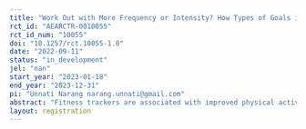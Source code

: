 ```yaml
---
title: "Work Out with More Frequency or Intensity? How Types of Goals in Fitness Trackers affect Health Outcomes"
rct_id: "AEARCTR-0010055"
rct_id_num: "10055"
doi: "10.1257/rct.10055-1.0"
date: "2022-09-11"
status: "in_development"
jel: "nan"
start_year: "2023-01-18"
end_year: "2023-12-31"
pi: "Unnati Narang narang.unnati@gmail.com"
abstract: "Fitness trackers are associated with improved physical activity. However, little is known about how various types of goals nudged by fitness trackers affect consumers’ physical activity and health. The goal of this project is to measure the effect of different types of tracking goals on consumers’ workout participation, exercise effort, and health outcomes. To examine the effects of goal-based nudges, we propose a randomized field experiment at the campus recreation center at one of the largest U.S. public universities. Participants will receive a fitness tracker and will be assigned to various goals for their workouts. We will track their workout participation, exercise intensity, and health outcomes to understand how goals can enhance the usefulness of fitness trackers and improve health outcomes. "
layout: registration
---
```


